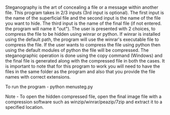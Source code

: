 Steganography is the art of concealing a file or a message within another file.
This program takes in 2/3 inputs (3rd input is optional). The first input is the name of the superficial file and the second input is the name of the file you want to hide. The third input is the name of the final file (if not entered. the program will name it "out").
The user is presented with 2 choices, to compress the file to be hidden using winrar or python. If winrar is installed using the default path, the program will use the winrar's executable file to compress the file. 
If the user wants to compress the file using python then using the default modules of python the file will be compressed. 
The steganographic operation is done using the copy command (Windows) and the final file is generated along with the compressed file in both the cases. 
It is important to note that for this program to work you will need to have the files in the same folder as the program and also that you provide the file names with correct extensions.



To run the program - python menusteg.py

Note - To open the hidden compressed file, open the final image file with a compression software such as winzip/winrar/peazip/7zip and extract it to a specified location.
